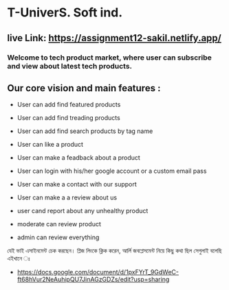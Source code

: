 # T-UniverS. Soft ind.

## live Link: https://assignment12-sakil.netlify.app/

### Welcome to tech product market, where user can subscribe and view about latest tech products.

## Our core vision and main features :

- User can add find featured products

- User can add find treading products

- User can add find search products by tag name

- User can like a product

- User can make a feadback about a product

- User can login with his/her google account or a custom email pass

- User can make a contact with our support

- User can make a a review about us

- user cand report about any unhealthy product

- moderate can review product

- admin can review everything

যেই ভাই এসাইনমেন্ট চেক করছেন। প্লিজ লিংকে ক্লিক করেন, আর্লি জবপ্লেসমেন্ট নিয়ে কিছু কথা ছিল সেগুলাই বলেছি এইখানে ঃ

- https://docs.google.com/document/d/1pxFYrT_9GdWeC-ft68hVur2NeAuhipQU7JinAGzGDZs/edit?usp=sharing

